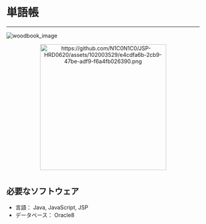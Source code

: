 # 単語帳
--------------
![woodbook_image](https://github.com/N1C0N1C0/JSP-HRD0620/assets/102003529/e4cdfa6b-2cb9-47be-adf9-f6a4fb026390)

<div align="center">
<img width="329" alt="https://github.com/N1C0N1C0/JSP-HRD0620/assets/102003529/e4cdfa6b-2cb9-47be-adf9-f6a4fb026390.png">
</div>

# 

## 必要なソフトウェア

- 言語： Java, JavaScript, JSP
- データベース： Oracle8

